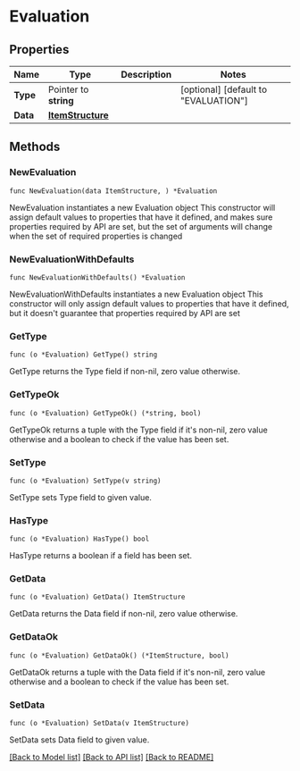 # Evaluation

## Properties

Name | Type | Description | Notes
------------ | ------------- | ------------- | -------------
**Type** | Pointer to **string** |  | [optional] [default to "EVALUATION"]
**Data** | [**ItemStructure**](ItemStructure.md) |  | 

## Methods

### NewEvaluation

`func NewEvaluation(data ItemStructure, ) *Evaluation`

NewEvaluation instantiates a new Evaluation object
This constructor will assign default values to properties that have it defined,
and makes sure properties required by API are set, but the set of arguments
will change when the set of required properties is changed

### NewEvaluationWithDefaults

`func NewEvaluationWithDefaults() *Evaluation`

NewEvaluationWithDefaults instantiates a new Evaluation object
This constructor will only assign default values to properties that have it defined,
but it doesn't guarantee that properties required by API are set

### GetType

`func (o *Evaluation) GetType() string`

GetType returns the Type field if non-nil, zero value otherwise.

### GetTypeOk

`func (o *Evaluation) GetTypeOk() (*string, bool)`

GetTypeOk returns a tuple with the Type field if it's non-nil, zero value otherwise
and a boolean to check if the value has been set.

### SetType

`func (o *Evaluation) SetType(v string)`

SetType sets Type field to given value.

### HasType

`func (o *Evaluation) HasType() bool`

HasType returns a boolean if a field has been set.

### GetData

`func (o *Evaluation) GetData() ItemStructure`

GetData returns the Data field if non-nil, zero value otherwise.

### GetDataOk

`func (o *Evaluation) GetDataOk() (*ItemStructure, bool)`

GetDataOk returns a tuple with the Data field if it's non-nil, zero value otherwise
and a boolean to check if the value has been set.

### SetData

`func (o *Evaluation) SetData(v ItemStructure)`

SetData sets Data field to given value.



[[Back to Model list]](../README.md#documentation-for-models) [[Back to API list]](../README.md#documentation-for-api-endpoints) [[Back to README]](../README.md)


